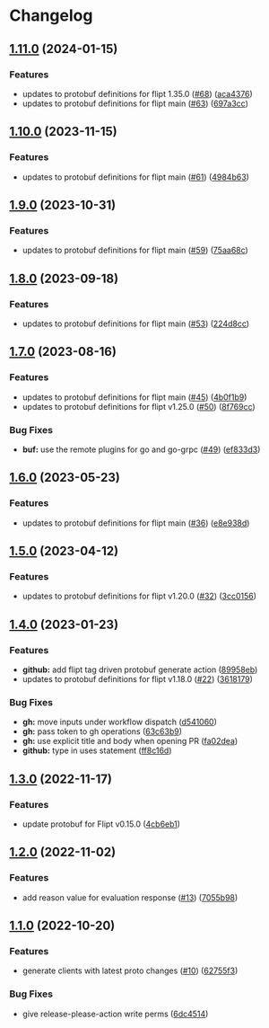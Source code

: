 # Changelog

## [1.11.0](https://github.com/flipt-io/flipt-grpc-go/compare/v1.10.0...v1.11.0) (2024-01-15)


### Features

* updates to protobuf definitions for flipt 1.35.0 ([#68](https://github.com/flipt-io/flipt-grpc-go/issues/68)) ([aca4376](https://github.com/flipt-io/flipt-grpc-go/commit/aca43769b9f8ff8c1840b00f8484c885e0ff2696))
* updates to protobuf definitions for flipt main ([#63](https://github.com/flipt-io/flipt-grpc-go/issues/63)) ([697a3cc](https://github.com/flipt-io/flipt-grpc-go/commit/697a3ccf4493fedb3f67cc9736f13a0cc90c15a3))

## [1.10.0](https://github.com/flipt-io/flipt-grpc-go/compare/v1.9.0...v1.10.0) (2023-11-15)


### Features

* updates to protobuf definitions for flipt main ([#61](https://github.com/flipt-io/flipt-grpc-go/issues/61)) ([4984b63](https://github.com/flipt-io/flipt-grpc-go/commit/4984b63a22bc6427df7cc6d1f9a897355cebdeb7))

## [1.9.0](https://github.com/flipt-io/flipt-grpc-go/compare/v1.8.0...v1.9.0) (2023-10-31)


### Features

* updates to protobuf definitions for flipt main ([#59](https://github.com/flipt-io/flipt-grpc-go/issues/59)) ([75aa68c](https://github.com/flipt-io/flipt-grpc-go/commit/75aa68c64e4c2861f5363f3aa72aff10e0f94c6c))

## [1.8.0](https://github.com/flipt-io/flipt-grpc-go/compare/v1.7.0...v1.8.0) (2023-09-18)


### Features

* updates to protobuf definitions for flipt main ([#53](https://github.com/flipt-io/flipt-grpc-go/issues/53)) ([224d8cc](https://github.com/flipt-io/flipt-grpc-go/commit/224d8cc62eeba2423e57f93cf912f9111b3f713c))

## [1.7.0](https://github.com/flipt-io/flipt-grpc-go/compare/v1.6.0...v1.7.0) (2023-08-16)


### Features

* updates to protobuf definitions for flipt main ([#45](https://github.com/flipt-io/flipt-grpc-go/issues/45)) ([4b0f1b9](https://github.com/flipt-io/flipt-grpc-go/commit/4b0f1b968e4f928eca6f163c7731b8e81a130dac))
* updates to protobuf definitions for flipt v1.25.0 ([#50](https://github.com/flipt-io/flipt-grpc-go/issues/50)) ([8f769cc](https://github.com/flipt-io/flipt-grpc-go/commit/8f769cc358f7995db68b0dfb72fbaf28db5b6575))


### Bug Fixes

* **buf:** use the remote plugins for go and go-grpc ([#49](https://github.com/flipt-io/flipt-grpc-go/issues/49)) ([ef833d3](https://github.com/flipt-io/flipt-grpc-go/commit/ef833d352f0b23fd7a117ee56c41a54c061b51e3))

## [1.6.0](https://github.com/flipt-io/flipt-grpc-go/compare/v1.5.0...v1.6.0) (2023-05-23)


### Features

* updates to protobuf definitions for flipt main ([#36](https://github.com/flipt-io/flipt-grpc-go/issues/36)) ([e8e938d](https://github.com/flipt-io/flipt-grpc-go/commit/e8e938d71711a2b6e01bd37d7d8c9575d176d835))

## [1.5.0](https://github.com/flipt-io/flipt-grpc-go/compare/v1.4.0...v1.5.0) (2023-04-12)


### Features

* updates to protobuf definitions for flipt v1.20.0 ([#32](https://github.com/flipt-io/flipt-grpc-go/issues/32)) ([3cc0156](https://github.com/flipt-io/flipt-grpc-go/commit/3cc015606fb8c6c08c36c9e3a426270d44051f72))

## [1.4.0](https://github.com/flipt-io/flipt-grpc-go/compare/v1.3.0...v1.4.0) (2023-01-23)


### Features

* **github:** add flipt tag driven protobuf generate action ([89958eb](https://github.com/flipt-io/flipt-grpc-go/commit/89958eba03ec3b12550f6195f5f320407962e54f))
* updates to protobuf definitions for flipt v1.18.0 ([#22](https://github.com/flipt-io/flipt-grpc-go/issues/22)) ([3618179](https://github.com/flipt-io/flipt-grpc-go/commit/361817954c052b532d9415b69f46cec0fdad2319))


### Bug Fixes

* **gh:** move inputs under workflow dispatch ([d541060](https://github.com/flipt-io/flipt-grpc-go/commit/d541060d4ca59a8165ad88efbb13024ba91e493b))
* **gh:** pass token to gh operations ([63c63b9](https://github.com/flipt-io/flipt-grpc-go/commit/63c63b9ce4aa83cae4c439c7d5e3739c31a723a4))
* **gh:** use explicit title and body when opening PR ([fa02dea](https://github.com/flipt-io/flipt-grpc-go/commit/fa02deacc8372d13da6b7bc618405eb74b26e385))
* **github:** type in uses statement ([ff8c16d](https://github.com/flipt-io/flipt-grpc-go/commit/ff8c16db0bb1869d3a7d6f077df6e751abe39bca))

## [1.3.0](https://github.com/flipt-io/flipt-grpc-go/compare/v1.2.0...v1.3.0) (2022-11-17)


### Features

* update protobuf for Flipt v0.15.0 ([4cb6eb1](https://github.com/flipt-io/flipt-grpc-go/commit/4cb6eb159b68b2047f77ddc98ff8271cb313961c))

## [1.2.0](https://github.com/flipt-io/flipt-grpc-go/compare/v1.1.0...v1.2.0) (2022-11-02)


### Features

* add reason value for evaluation response ([#13](https://github.com/flipt-io/flipt-grpc-go/issues/13)) ([7055b98](https://github.com/flipt-io/flipt-grpc-go/commit/7055b9898118b2386d91124bd157e9624a2f42e2))

## [1.1.0](https://github.com/flipt-io/flipt-grpc-go/compare/v1.0.0...v1.1.0) (2022-10-20)


### Features

* generate clients with latest proto changes ([#10](https://github.com/flipt-io/flipt-grpc-go/issues/10)) ([62755f3](https://github.com/flipt-io/flipt-grpc-go/commit/62755f3550b8a6e009b42eb75635e3570a3eab4c))


### Bug Fixes

* give release-please-action write perms ([6dc4514](https://github.com/flipt-io/flipt-grpc-go/commit/6dc4514853a093600ca7819b2535bf00c024185d))
